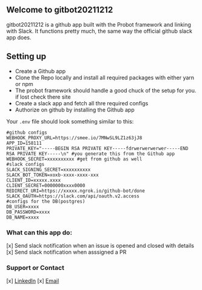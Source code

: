 ## Welcome to gitbot20211212

gitbot20211212 is a github app built with the Probot framework and linking with Slack. It functions pretty much, the same way the official github slack app does.

## Setting up
- Create a Github app
- Clone the Repo locally and install all required packages with either yarn or npm
- The probot framework should handle a good chuck of the setup for you. if lost check there site
- Create a slack app and fetch all thre required configs
- Authorize on github by installing the Github app

Your `.env` file should look something similar to this:
```
#github configs
WEBHOOK_PROXY_URL=https://smee.io/7MNwSL9LZ1z63jJ8
APP_ID=158111
PRIVATE_KEY="-----BEGIN RSA PRIVATE KEY-----fdrwerwerwerwer-----END RSA PRIVATE KEY-----\n" #you generate this from the Github app
WEBHOOK_SECRET=xxxxxxxxxx #get from github as well
#slack configs
SLACK_SIGNING_SECRET=xxxxxxxxxx 
SLACK_BOT_TOKEN=xoxb-xxxx-xxxx-xxx 
CLIENT_ID=xxxxx.xxxx 
CLIENT_SECRET=0000000xxxx0000 
REDIRECT_URI=https://xxxxx.ngrok.io/github-bot/done
SLACK_OAUTH=https://slack.com/api/oauth.v2.access
#configs for the DB(postgres)
DB_USER=xxxx 
DB_PASSWORD=xxxx
DB_NAME=xxxx
```

### What can this app do:

[x] Send slack notification when an issue is opened and closed with details
[x] Send slack notification when asssigned a PR


### Support or Contact

[x] [LinkedIn](https://www.linkedin.com/in/kamau-maina-7b6a1b178/)
[x] [Email](lewiikamaa8@gamil.com)
